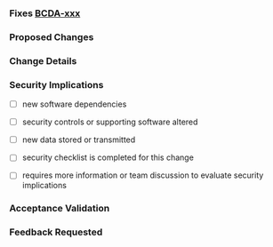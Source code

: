 <!--

--- PR Hygiene Checklist ---

1. Make sure your branch is named with this format: `user-initials/description-ABC-123`. For example, `jj/add-awesomeness-bcda-99999`
2. Update the PR title: `bcda-99999 Feature: Add Awesomeness`
3. Edit the text below - do not leave placeholders in the text.
4. Add any other details that will be helpful for the reviewers: details description, screenshots, etc
5. Request a review from someone/multiple someones
-->

<!-- Replace xxx with the JIRA ticket number: -->

### Fixes [BCDA-xxx](https://jira.cms.gov/browse/BCDA-xxx)

<!-- Describe the problem being solved here: -->

### Proposed Changes

<!-- List of changes with bullet points here: -->

### Change Details

<!-- Add detailed discussion of changes here: -->

### Security Implications

<!-- Does the change deal with PII/PHI at all? What should reviewers look for in
terms of security concerns? -->

- [ ] new software dependencies

<!-- If yes, list the new dependencies and briefly note any relevant security impacts -->

- [ ] security controls or supporting software altered

<!-- If yes, what security controls or supporting software are affected? -->

- [ ] new data stored or transmitted

<!-- If yes, what new data are we storing or transmitting? Is the data considered PII/PHI? -->

- [ ] security checklist is completed for this change

<!-- If yes, provide a link to the security checklist in Confluence here. -->

- [ ] requires more information or team discussion to evaluate security implications

<!-- Use this to indicate you're unsure how this change may impact system security
and would like to solicit the team's feedback. Optionally, provide background
information regarding your questions and concerns. -->

### Acceptance Validation
<!-- Were you able to fully test the acceptance criteria on the related ticket? if not, why not? -->

<!-- Insert screenshots if applicable (drag images here) -->

<!-- Did you deploy this feature branch to the AWS `dev` environment?  https://bcda-ci.adhocteam.us/job/BCDA%20-%20Build%20and%20Package/build 
<!-- If not, why does this change not break CI/CD?  How is it not affected by using a persistent
  database? -->

### Feedback Requested

<!-- What type of feedback you want from your reviewers? -->

